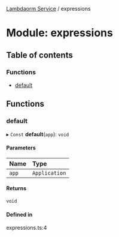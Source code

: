[Lambdaorm Service](../README.md) / expressions

# Module: expressions

## Table of contents

### Functions

- [default](expressions.md#default)

## Functions

### default

▸ `Const` **default**(`app`): `void`

#### Parameters

| Name | Type |
| :------ | :------ |
| `app` | `Application` |

#### Returns

`void`

#### Defined in

expressions.ts:4
